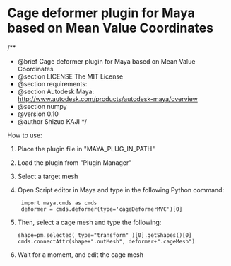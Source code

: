 Cage deformer plugin for Maya based on Mean Value Coordinates
=============
/**
 * @brief Cage deformer plugin for Maya based on Mean Value Coordinates
 * @section LICENSE The MIT License
 * @section requirements: 
 * @section Autodesk Maya: http://www.autodesk.com/products/autodesk-maya/overview
 * @section numpy
 * @version 0.10
 * @author Shizuo KAJI
 */

How to use:
1. Place the plugin file in "MAYA_PLUG_IN_PATH"
2. Load the plugin from "Plugin Manager"
3. Select a target mesh
4. Open Script editor in Maya and type in the following Python command:

        import maya.cmds as cmds
        deformer = cmds.deformer(type='cageDeformerMVC')[0]

5. Then, select a cage mesh and type the following:
	
       shape=pm.selected( type="transform" )[0].getShapes()[0]
       cmds.connectAttr(shape+".outMesh", deformer+".cageMesh")

6. Wait for a moment, and edit the cage mesh
